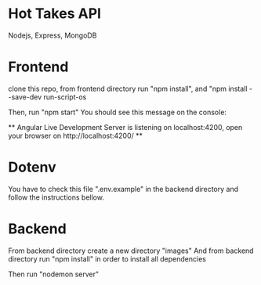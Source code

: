 # Hot Takes API
Nodejs, Express, MongoDB

# Frontend

clone this repo, from frontend directory run "npm install", and "npm install --save-dev run-script-os

Then, run "npm start" 
You should see this message on the console:

** Angular Live Development Server is listening on localhost:4200, open your browser on http://localhost:4200/ **

# Dotenv

You have to check this file ".env.example" in the backend directory and follow the instructions bellow.  

# Backend

From backend directory create a new directory "images"
And from backend directory run "npm install" in order to install all dependencies

Then run "nodemon server"